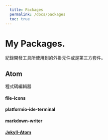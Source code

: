 ```yaml
---
  title: Packages
  permalink: /docs/packages
  toc: true
---
```


# My Packages.
紀錄開發工具所使用到的外掛元件或是第三方套件。

## Atom
程式碼編輯器
#### file-icons
#### platformio-ide-terminal
#### markdown-writer
#### [Jekyll-Atom](https://github.com/Arcath/jekyll-atom)

